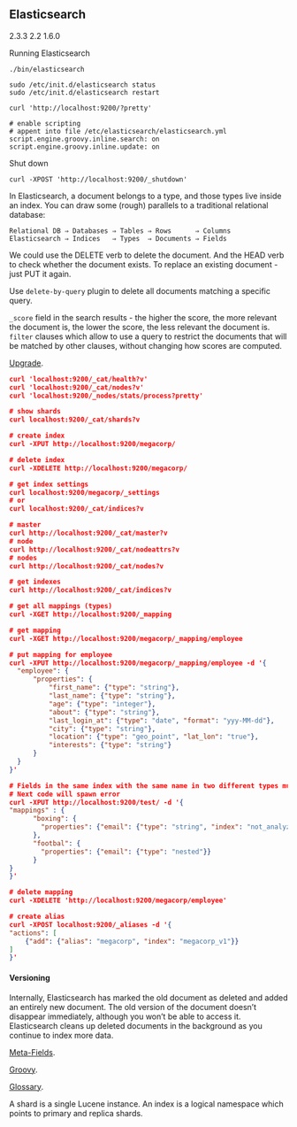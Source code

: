 Elasticsearch
-
2.3.3
2.2
1.6.0

Running Elasticsearch
````
./bin/elasticsearch

sudo /etc/init.d/elasticsearch status
sudo /etc/init.d/elasticsearch restart

curl 'http://localhost:9200/?pretty'
````
````
# enable scripting
# appent into file /etc/elasticsearch/elasticsearch.yml
script.engine.groovy.inline.search: on
script.engine.groovy.inline.update: on
````

Shut down
````
curl -XPOST 'http://localhost:9200/_shutdown'
````

In Elasticsearch, a document belongs to a type, and those types live inside an index.
You can draw some (rough) parallels to a traditional relational database:
````
Relational DB ⇒ Databases ⇒ Tables ⇒ Rows      ⇒ Columns
Elasticsearch ⇒ Indices   ⇒ Types  ⇒ Documents ⇒ Fields
````
We could use the DELETE verb to delete the document.
And the HEAD verb to check whether the document exists.
To replace an existing document - just PUT it again.

Use `delete-by-query` plugin to delete all documents matching a specific query.

`_score` field in the search results - the higher the score,
the more relevant the document is, the lower the score, the less relevant the document is.
`filter` clauses which allow to use a query
to restrict the documents that will be matched by other clauses, without changing how scores are computed.

[Upgrade](https://www.elastic.co/guide/en/elasticsearch/reference/current/setup-upgrade.html).

````json
curl 'localhost:9200/_cat/health?v'
curl 'localhost:9200/_cat/nodes?v'
curl 'localhost:9200/_nodes/stats/process?pretty'

# show shards
curl localhost:9200/_cat/shards?v

# create index
curl -XPUT http://localhost:9200/megacorp/

# delete index
curl -XDELETE http://localhost:9200/megacorp/

# get index settings
curl localhost:9200/megacorp/_settings
# or
curl localhost:9200/_cat/indices?v

# master
curl http://localhost:9200/_cat/master?v
# node
curl http://localhost:9200/_cat/nodeattrs?v
# nodes
curl http://localhost:9200/_cat/nodes?v

# get indexes
curl http://localhost:9200/_cat/indices?v

# get all mappings (types)
curl -XGET http://localhost:9200/_mapping

# get mapping
curl -XGET http://localhost:9200/megacorp/_mapping/employee

# put mapping for employee
curl -XPUT http://localhost:9200/megacorp/_mapping/employee -d '{
  "employee": {
      "properties": {
          "first_name": {"type": "string"},
          "last_name": {"type": "string"},
          "age": {"type": "integer"},
          "about": {"type": "string"},
          "last_login_at": {"type": "date", "format": "yyy-MM-dd"},
          "city": {"type": "string"},
          "location": {"type": "geo_point", "lat_lon": "true"},
          "interests": {"type": "string"}
      }
  }
}'

# Fields in the same index with the same name in two different types must have the same mapping
# Next code will spawn error
curl -XPUT http://localhost:9200/test/ -d '{
"mappings" : {
      "boxing": {
        "properties": {"email": {"type": "string", "index": "not_analyzed"}}
      },
      "footbal": {
        "properties": {"email": {"type": "nested"}}
      }
}
}'

# delete mapping
curl -XDELETE 'http://localhost:9200/megacorp/employee'

# create alias
curl -XPOST localhost:9200/_aliases -d '{
"actions": [
    {"add": {"alias": "megacorp", "index": "megacorp_v1"}}
]
}'
````

#### Versioning

Internally, Elasticsearch has marked the old document as deleted and added an entirely new document.
The old version of the document doesn’t disappear immediately,
although you won’t be able to access it.
Elasticsearch cleans up deleted documents in the background as you continue to index more data.


[Meta-Fields](https://www.elastic.co/guide/en/elasticsearch/reference/current/mapping-fields.html).

[Groovy](https://www.elastic.co/guide/en/elasticsearch/reference/current/modules-scripting.html#_document_fields).

[Glossary](https://www.elastic.co/guide/en/elasticsearch/reference/current/glossary.html).

A shard is a single Lucene instance.
An index is a logical namespace which points to primary and replica shards.
